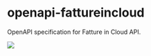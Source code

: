 # openapi-fattureincloud

OpenAPI specification for Fatture in Cloud API.


<img src="https://validator.swagger.io/validator?url=https://raw.githubusercontent.com/fattureincloud/openapi-fattureincloud/master/openapi.yaml">
